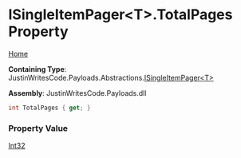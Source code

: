 # ISingleItemPager\<T\>\.TotalPages Property

[Home](../../../../README.md)

**Containing Type**: JustinWritesCode\.Payloads\.Abstractions\.[ISingleItemPager\<T\>](../README.md)

**Assembly**: JustinWritesCode\.Payloads\.dll

```csharp
int TotalPages { get; }
```

### Property Value

[Int32](https://docs.microsoft.com/en-us/dotnet/api/system.int32)

